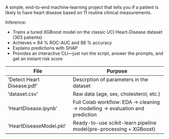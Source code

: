 A simple, end-to-end machine-learning project that tells you if a patient is likely to have heart disease based on 11 routine clinical measurements.

Inference:
- Trains a tuned XGBoost model on the classic UCI Heart-Disease dataset (303 patients)
- Achieves ≈ 94 % ROC-AUC and 88 % accuracy
- Explains predictions with SHAP
- Provides an interactive CLI—just run the script, answer the prompts, and get an instant risk score

| File | Purpose |
|------|---------|
|'Detect Heart Disease.pdf'| Descrption of parameters in the dataset |
| 'dataset.csv' | Raw data (age, sex, cholesterol, etc.) |
| 'HeartDisease.ipynb' | Full Colab workflow: EDA → cleaning → modelling → evaluation and prediction|
| 'HeartDiseaseModel.pkl' | Ready-to-use scikit-learn pipeline model(pre-processing + XGBoost) |


